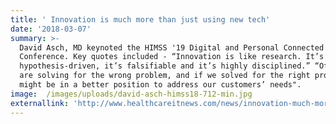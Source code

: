 ```yaml
---
title: ' Innovation is much more than just using new tech'
date: '2018-03-07'
summary: >-
  David Asch, MD keynoted the HIMSS '19 Digital and Personal Connected Health
  Conference. Key quotes included - “Innovation is like research. It’s
  hypothesis-driven, it’s falsifiable and it’s highly disciplined.” “Often we
  are solving for the wrong problem, and if we solved for the right problem we
  might be in a better position to address our customers’ needs".
image:  /images/uploads/david-asch-himss18-712-min.jpg
externallink: 'http://www.healthcareitnews.com/news/innovation-much-more-just-using-new-tech'
---
```


